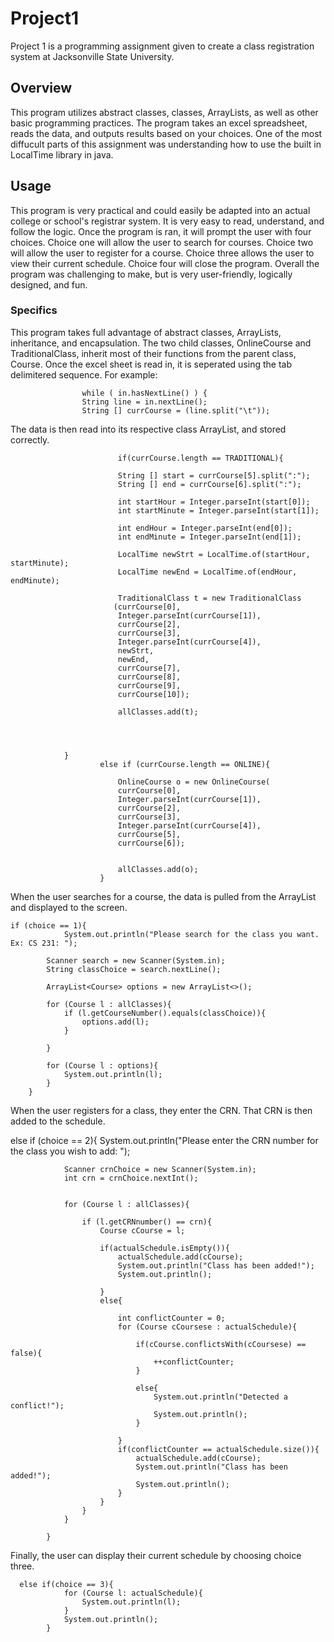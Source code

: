 # Project1

Project 1 is a programming assignment given to create a class registration system at Jacksonville State University.


## Overview
This program utilizes abstract classes, classes, ArrayLists, as well as other basic programming practices. The program takes an excel spreadsheet, reads the data, and outputs results based on your choices. One of the most diffucult parts of this assignment was understanding how to use the built in LocalTime library in java.

## Usage
This program is very practical and could easily be adapted into an actual college or school's registrar system. It is very easy to read, understand, and follow the logic. Once the program is ran, it will prompt the user with four choices. Choice one will allow the user to search for courses. Choice two will allow the user to register for a course. Choice three allows the user to view their current schedule. Choice four will close the program. Overall the program was challenging to make, but is very user-friendly, logically designed, and fun.


### Specifics
This program takes full advantage of abstract classes, ArrayLists, inheritance, and encapsulation. The two child classes, OnlineCourse and TraditionalClass, inherit most of their functions from the parent class, Course. Once the excel sheet is read in, it is seperated using the tab delimitered sequence. For example:

                    while ( in.hasNextLine() ) {
                    String line = in.nextLine();
                    String [] currCourse = (line.split("\t"));


The data is then read into its respective class ArrayList, and stored correctly. 

                            if(currCourse.length == TRADITIONAL){
                            
                            String [] start = currCourse[5].split(":");
                            String [] end = currCourse[6].split(":");
                            
                            int startHour = Integer.parseInt(start[0]);
                            int startMinute = Integer.parseInt(start[1]);
                            
                            int endHour = Integer.parseInt(end[0]);
                            int endMinute = Integer.parseInt(end[1]);
                            
                            LocalTime newStrt = LocalTime.of(startHour, startMinute);
                            LocalTime newEnd = LocalTime.of(endHour, endMinute);
                            
                            TraditionalClass t = new TraditionalClass
                           (currCourse[0], 
                            Integer.parseInt(currCourse[1]),
                            currCourse[2],
                            currCourse[3],
                            Integer.parseInt(currCourse[4]),
                            newStrt,
                            newEnd,
                            currCourse[7],
                            currCourse[8],
                            currCourse[9],
                            currCourse[10]);
                            
                            allClasses.add(t);
                            
                            
                            
                  
                }
                        else if (currCourse.length == ONLINE){
                            
                            OnlineCourse o = new OnlineCourse(
                            currCourse[0],
                            Integer.parseInt(currCourse[1]),
                            currCourse[2],
                            currCourse[3],
                            Integer.parseInt(currCourse[4]),
                            currCourse[5],
                            currCourse[6]);
                            
                            
                            allClasses.add(o);
                        }




When the user searches for a course, the data is pulled from the ArrayList and displayed to the screen. 

    if (choice == 1){
                System.out.println("Please search for the class you want. Ex: CS 231: ");
            
            Scanner search = new Scanner(System.in);
            String classChoice = search.nextLine();
            
            ArrayList<Course> options = new ArrayList<>();
            
            for (Course l : allClasses){
                if (l.getCourseNumber().equals(classChoice)){
                    options.add(l);
                }
                
            }
            
            for (Course l : options){
                System.out.println(l);  
            }
        }



When the user registers for a class, they enter the CRN. That CRN is then added to the schedule. 

else if (choice == 2){
                System.out.println("Please enter the CRN number for the class you wish to add: ");
                
                Scanner crnChoice = new Scanner(System.in);
                int crn = crnChoice.nextInt();
                
                
                for (Course l : allClasses){
                    
                    if (l.getCRNnumber() == crn){
                        Course cCourse = l;
                        
                        if(actualSchedule.isEmpty()){
                            actualSchedule.add(cCourse);
                            System.out.println("Class has been added!");
                            System.out.println();
                            
                        }
                        else{
                            
                            int conflictCounter = 0;
                            for (Course cCoursese : actualSchedule){
                                
                                if(cCourse.conflictsWith(cCoursese) == false){
                                    ++conflictCounter;
                                }
                                
                                else{
                                    System.out.println("Detected a conflict!");
                                    System.out.println();
                                }
                                
                            }
                            if(conflictCounter == actualSchedule.size()){
                                actualSchedule.add(cCourse);
                                System.out.println("Class has been added!");
                                System.out.println();
                            }
                        }
                    }
                }
                
            }


Finally, the user can display their current schedule by choosing choice three. 

      else if(choice == 3){
                for (Course l: actualSchedule){
                    System.out.println(l);
                }
                System.out.println();
            }
